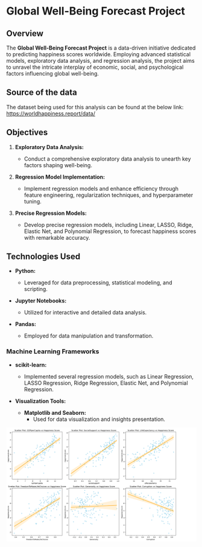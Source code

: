 # Global Well-Being Forecast Project

## Overview

The **Global Well-Being Forecast Project** is a data-driven initiative dedicated to predicting happiness scores worldwide. Employing advanced statistical models, exploratory data analysis, and regression analysis, the project aims to unravel the intricate interplay of economic, social, and psychological factors influencing global well-being.

## Source of the data

The dataset being used for this analysis can be found at the below link: https://worldhappiness.report/data/

## Objectives

1. **Exploratory Data Analysis:**
   - Conduct a comprehensive exploratory data analysis to unearth key factors shaping well-being.

2. **Regression Model Implementation:**
   - Implement regression models and enhance efficiency through feature engineering, regularization techniques, and hyperparameter tuning.

3. **Precise Regression Models:**
   - Develop precise regression models, including Linear, LASSO, Ridge, Elastic Net, and Polynomial Regression, to forecast happiness scores with remarkable accuracy.

## Technologies Used

- **Python:**
  - Leveraged for data preprocessing, statistical modeling, and scripting.

- **Jupyter Notebooks:**
  - Utilized for interactive and detailed data analysis.

- **Pandas:**
  - Employed for data manipulation and transformation.

### Machine Learning Frameworks

- **scikit-learn:**
  - Implemented several regression models, such as Linear Regression, LASSO Regression, Ridge Regression, Elastic Net, and Polynomial Regression.

- **Visualization Tools:**
  - **Matplotlib and Seaborn:**
    - Used for data visualization and insights presentation.
   
![Screenshot](global-well-being.png)

